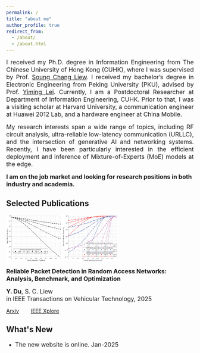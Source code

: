 ```yaml
---
permalink: /
title: "about me"
author_profile: true
redirect_from: 
  - /about/
  - /about.html
---
```


<p style="text-align: justify;"><font size=3> I received my Ph.D. degree in Information Engineering from The Chinese University of Hong Kong (CUHK), where I was supervised by Prof. <a href="https://www.ie.cuhk.edu.hk/faculty/LIEW-Soung-Chang/">Soung Chang Liew</a>. I received my bachelor’s degree in Electronic Engineering from Peking University (PKU), advised by Prof. <a href="https://ele.pku.edu.cn/dzxxen/info/1023/1115.htm">Yiming Lei</a>. Currently, I am a Postdoctoral Researcher at Department of Information Engineering, CUHK. Prior to that, I was a visiting scholar at Harvard University, a communication engineer at Huawei 2012 Lab, and a hardware engineer at China Mobile.</font></p>

<p style="text-align: justify;"><font size=3>My research interests span a wide range of topics, including RF circuit analysis, ultra-reliable low-latency communication (URLLC), and the intersection of generative AI and networking systems. Recently, I have been particularly interested in the efficient deployment and inference of Mixture-of-Experts (MoE) models at the edge.</font></p>

**<font size=3>I am on the job market and looking for research positions in both industry and academia.</font>**

Selected Publications <font size=3></font>
------
<div class="row border-bottom-1">
  <div class="col-sm-5 col-md-4 col-lg-4 col-xl-4 m-auto"><img class="img-pub shadow-pub" src="images/1.png" width="300"></div>
  <div class="col align-self-center pub">
    <p class="pub-p"><font size=3><b>Reliable Packet Detection in Random Access Networks: Analysis, Benchmark, and Optimization</b></font></p>
    <p class="pub-p"><font size=3><b>Y. Du</b>, S. C. Liew <br>in IEEE Transactions on Vehicular Technology, 2025</font></p>
    <a class="btn btn-primary" role="button" href="https://arxiv.org/pdf/2307.05224" target="_blank">Arxiv</a>&emsp;&emsp;
    <a class="btn btn-primary" role="button" href="https://ieeexplore.ieee.org/document/10902223" target="_blank">IEEE Xplore</a>&emsp;&emsp;
  </div>
</div>

What's New <font size=3></font>
------
* <font size=3>The new website is online. Jan-2025</font>


